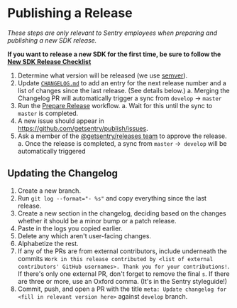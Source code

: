 
# Publishing a Release

_These steps are only relevant to Sentry employees when preparing and publishing a new SDK release._

**If you want to release a new SDK for the first time, be sure to follow the [New SDK Release Checklist](./new-sdk-release-checklist.md)**

1. Determine what version will be released (we use [semver](https://semver.org)).
2. Update [`CHANGELOG.md`](https://github.com/getsentry/sentry-javascript/edit/master/CHANGELOG.md) to add an entry for the next release number and a list of changes since the last release. (See details below.)
  a. Merging the Changelog PR will automatically trigger a sync from `develop` -> `master`
3. Run the [Prepare Release](https://github.com/getsentry/sentry-javascript/actions/workflows/release.yml) workflow.
  a. Wait for this until the sync to `master` is completed.
4. A new issue should appear in https://github.com/getsentry/publish/issues.
5. Ask a member of the [@getsentry/releases team](https://github.com/orgs/getsentry/teams/releases/members) to approve the release.
  a. Once the release is completed, a sync from `master` ->` develop` will be automatically triggered

## Updating the Changelog

1. Create a new branch.
2. Run `git log --format="- %s"` and copy everything since the last release.
3. Create a new section in the changelog, deciding based on the changes whether it should be a minor bump or a patch release.
4. Paste in the logs you copied earlier.
5. Delete any which aren't user-facing changes.
6. Alphabetize the rest.
7. If any of the PRs are from external contributors, include underneath the commits `Work in this release contributed by <list of external contributors' GitHub usernames>. Thank you for your contributions!`. If there's only one external PR, don't forget to remove the final `s`. If there are three or more, use an Oxford comma. (It's in the Sentry styleguide!)
8. Commit, push, and open a PR with the title `meta: Update changelog for <fill in relevant version here>` against `develop` branch.

